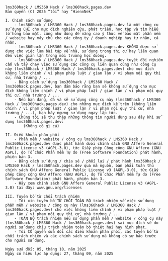 ﻿    lms360hack / LMS360 Hack / lms360hack.pages.dev
    Bản quyền (C) 2025 “tôi” hay “HiennNek”

    I. Chính sách sử dụng
        - lms360hack / LMS360 Hack / lms360hack.pages.dev là một công cụ sử dụng CHỈ cho mục đích nghiên cứu, phát triển, học tập và tìm hiểu lỗ hỏng bảo mật, cũng như dùng để nâng cao ý thức về bảo mật phần mềm / website hay máy chủ cho các công ty / doanh nghiệp hay tư nhân, cá nhân.
        - lms360hack / LMS360 Hack / lms360hack.pages.dev KHÔNG được sử dụng cho việc làm bài tập về nhà, sử dụng trong thi cử hay liên quan đến việc gian lận trong môi trường học đường.
        - lms360hack / LMS360 Hack / lms360hack.pages.dev tuyệt đối nghiêm cấm và tẩy chay việc sử dụng các công cụ liên quan cũng như công cụ này (lms360hack / LMS360 Hack / lms360hack.pages.dev) cho mục đích không liêm chính / vi phạm pháp luật / gian lận / vi phạm nội quy thi cử, nhà trường / ...
        - Bằng cách sử dụng lms360hack / LMS360 Hack / lms360hack.pages.dev, bạn đảm bảo rằng bạn sẽ không sử dụng cho mục đích không liêm chính / vi phạm pháp luật / gian lận / vi phạm nội quy thi cử, nhà trường / ...
        - Nếu bạn đang, đã và sẽ sử dụng công cụ này (lms360hack / LMS360 Hack / lms360hack.pages.dev) cho những mục đích kể trên (không liêm chính / vi phạm pháp luật / gian lận / vi phạm nội quy thi cử, nhà trường / ...), bạn hãy ngưng sử dụng ngay lập tức.
        - Chúng tôi sẽ thu thập những thông tin người dùng sau đây khi sử dụng lms360hack.pages.dev:
            (Không có gì cả)

    II. Điều khoản phân phối
        - Phần mềm / website / công cụ lms360hack / LMS360 Hack / lms360hack.pages.dev được phát hành dưới chính sách GNU Affero General Public License v3 (AGPL-3.0), tức Giấy phép Công cộng GNU Affero (GNU AGPL), do Tổ chức Phần mềm Tự do (Free Software Foundation) phát hành, phiên bản 3.
        - Bằng cách sử dụng / chia sẻ / phối lại / phát hành lms360hack / LMS360 Hack / lms360hack.pages.dev qua mã nguồn, bạn phải tuân thủ chính sách GNU Affero General Public License v3 (AGPL-3.0), tức Giấy phép Công cộng GNU Affero (GNU AGPL), do Tổ chức Phần mềm Tự do (Free Software Foundation) phát hành, phiên bản 3.
        - Hãy xem chính sách GNU Affero General Public License v3 (AGPL-3.0) tại đây: www.gnu.org/licenses

    III. Tuyên bố từ chối trách nhiệm
        - Tôi xin tuyên bố TỪ CHỐI TOÀN BỘ trách nhiệm về việc sử dụng phần mềm / website / công cụ này (lms360hack / LMS360 Hack / lms360hack.pages.dev) cho việc không liêm chính / vi phạm pháp luật / gian lận / vi phạm nội quy thi cử, nhà trường / ...
        - TOÀN BỘ trách nhiệm nếu sử dụng phần mềm / website / công cụ này (lms360hack / LMS360 Hack / lms360hack.pages.dev) sai mục đích sẽ do người sử dụng chịu trách nhiệm toàn bộ thiệt hại hay hình phạt.
        - Tôi CÓ quyền sửa đổi các điều khoản phân phối, các tuyên bố từ chối trách nhiệm và các chính sách sử dụng mà không có sự báo trước cho người sử dụng.

    Ngày sửa đổi: 05, tháng 10, năm 2025
    Ngày có hiệu lực áp dụng: 27, tháng 09, năm 2025


